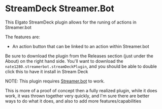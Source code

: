 # StreamDeck Streamer.Bot

This Elgato StreamDeck plugin allows for the runing of actions in Streamer.bot

The features are:
- An action button that can be linked to an action within Streamer.bot

Be sure to download the plugin from the Releases section (just under the About) on the right hand side.  You'll want to download the `nate1280.streamerbot.streamDeckPlugin`, and you should be able to double click this to have it install in Stream Deck

NOTE: This plugin requires [Streamer.bot](https://streamer.bot) to work.

This is more of a proof of concept then a fully realized plugin, while it does work, it was thrown together very quickly, and I'm sure there are better ways to do what it does, and also to add more features/capabilities
